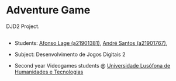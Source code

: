 # Adventure Game
DJD2 Project.

##

* Students: [Afonso Lage (a21901381)], [André Santos (a21901767)], 

* Subject: Desenvolvimento de Jogos Digitais 2

* Second year Videogames students @ [Universidade Lusófona de Humanidades e Tecnologias][ULHT]

[ULHT]:https://www.ulusofona.pt/
[Afonso Lage (a21901381)]:https://github.com/AfonsoLage-boop
[André Santos (a21901767)]:https://github.com/andrepucas
